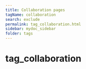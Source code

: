 ```yaml
---
title: Collaboration pages
tagName: collaboration
search: exclude
permalink: tag_collaboration.html
sidebar: mydoc_sidebar
folder: tags
---
```


# tag\_collaboration




